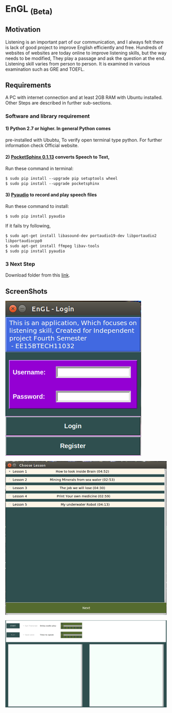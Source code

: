 # EnGL <sub>(Beta)</sub>

## Motivation
Listening is an important part of our communication, and I always felt there is lack of good project
to improve English efficiently and free. Hundreds
of websites of websites are today online to improve
listening skills, but the way needs to be modified,
They play a passage and ask the question at the
end. Listening skill varies from person to person.
It is examined in various examination such as GRE
and TOEFL.

## Requirements
A PC with internet connection and at least 2GB
RAM with Ubuntu installed. Other Steps are described in further sub-sections.

### Software and library requirement
#### 1) Python 2.7 or higher. In general Python comes
pre-installed with Ububtu, To verify open terminal type python. For further information
check Official website.
#### 2) [PocketSphinx 0.1.13](https://pypi.python.org/pypi/pocketsphinx) converts Speech to Text,
Run these command in terminal:
```$ sudo apt-get update
$ sudo pip install --upgrade pip setuptools wheel
$ sudo pip install --upgrade pocketsphinx
```
#### 3) [Pyaudio](https://people.csail.mit.edu/hubert/pyaudio/) to record and play speech files 
Run these command to install:
```
$ sudo pip install pyaudio
```
If it fails try following,
```
$ sudo apt-get install libasound-dev portaudio19-dev libportaudio2 libportaudiocpp0
$ sudo apt-get install ffmpeg libav-tools
$ sudo pip install pyaudio
```
### 3 Next Step
Download folder from this [link](https://github.com/Siddharth858/EnGL).

## ScreenShots

![alt text](https://github.com/Siddharth858/EnGL/blob/master/data/openscreen.png "Opening Screen")



![alt text](https://github.com/Siddharth858/EnGL/blob/master/data/choose_lesson.png "Choose lesson")



![alt text](https://github.com/Siddharth858/EnGL/blob/master/data/main_screen.png "Main Screen")
